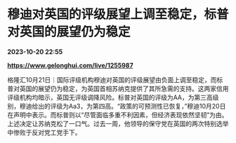 # 穆迪对英国的评级展望上调至稳定，标普对英国的展望仍为稳定

**2023-10-20 22:55**

**https://www.gelonghui.com/live/1255987**

格隆汇10月21日｜国际评级机构穆迪对英国的评级展望由负面上调至稳定，而标普对英国的展望仍为稳定，为英国首相苏纳克提供了其所急需的支持。这两家信用评级机构均暗示，英国无评级调降风险。标普对英国的评级为AA，为第三高级别，穆迪给出的评级为Aa3，为第四高。“政策的可预测性已恢复，”穆迪10月20日在声明中表示。而标普则以“尽管面临多重不利因素，但经济表现依然坚韧”为由。上述决定让苏纳克松了一口气。过去一周，他领导的保守党在英国的两次特别选举中惨败于反对党工党手下。